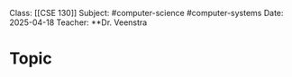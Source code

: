 Class: [[CSE 130]]
Subject: #computer-science #computer-systems 
Date: 2025-04-18
Teacher: **Dr. Veenstra 

# Topic
